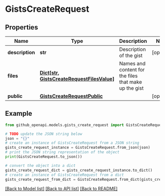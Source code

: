 # GistsCreateRequest


## Properties

Name | Type | Description | Notes
------------ | ------------- | ------------- | -------------
**description** | **str** | Description of the gist | [optional] 
**files** | [**Dict[str, GistsCreateRequestFilesValue]**](GistsCreateRequestFilesValue.md) | Names and content for the files that make up the gist | 
**public** | [**GistsCreateRequestPublic**](GistsCreateRequestPublic.md) |  | [optional] 

## Example

```python
from github_openapi.models.gists_create_request import GistsCreateRequest

# TODO update the JSON string below
json = "{}"
# create an instance of GistsCreateRequest from a JSON string
gists_create_request_instance = GistsCreateRequest.from_json(json)
# print the JSON string representation of the object
print(GistsCreateRequest.to_json())

# convert the object into a dict
gists_create_request_dict = gists_create_request_instance.to_dict()
# create an instance of GistsCreateRequest from a dict
gists_create_request_from_dict = GistsCreateRequest.from_dict(gists_create_request_dict)
```
[[Back to Model list]](../README.md#documentation-for-models) [[Back to API list]](../README.md#documentation-for-api-endpoints) [[Back to README]](../README.md)


